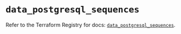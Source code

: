 # `data_postgresql_sequences`

Refer to the Terraform Registry for docs: [`data_postgresql_sequences`](https://registry.terraform.io/providers/cyrilgdn/postgresql/1.26.0/docs/data-sources/sequences).
